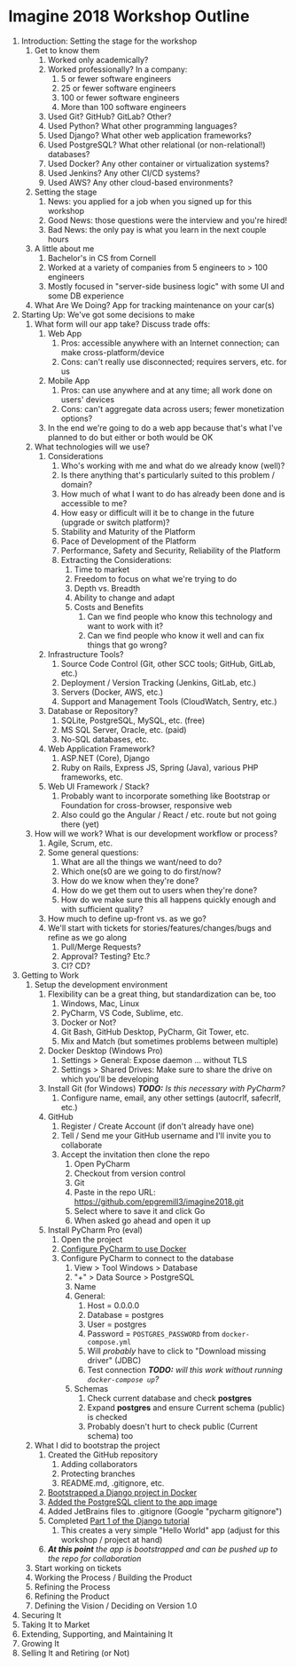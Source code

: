 # Imagine 2018 Workshop Outline

1. Introduction: Setting the stage for the workshop
    1. Get to know them
        1. Worked only academically?
        1. Worked professionally? In a company:
            1. 5 or fewer software engineers
            1. 25 or fewer software engineers
            1. 100 or fewer software engineers
            1. More than 100 software engineers
        1. Used Git? GitHub? GitLab? Other?
        1. Used Python? What other programming languages?
        1. Used Django? What other web application frameworks?
        1. Used PostgreSQL? What other relational (or non-relational!) databases?
        1. Used Docker? Any other container or virtualization systems?
        1. Used Jenkins? Any other CI/CD systems?
        1. Used AWS? Any other cloud-based environments?
    1. Setting the stage
        1. News: you applied for a job when you signed up for this workshop
        1. Good News: those questions were the interview and you're hired!
        1. Bad News: the only pay is what you learn in the next couple hours
    1. A little about me
        1. Bachelor's in CS from Cornell
        1. Worked at a variety of companies from 5 engineers to > 100 engineers
        1. Mostly focused in "server-side business logic" with some UI and some DB experience
    1. What Are We Doing? App for tracking maintenance on your car(s)
1. Starting Up: We've got some decisions to make
    1. What form will our app take? Discuss trade offs:
        1. Web App
            1. Pros: accessible anywhere with an Internet connection; can make cross-platform/device
            1. Cons: can't really use disconnected; requires servers, etc. for us
        1. Mobile App
            1. Pros: can use anywhere and at any time; all work done on users' devices
            1. Cons: can't aggregate data across users; fewer monetization options?
        1. In the end we're going to do a web app because that's what I've planned to do but either or both would be OK
    1. What technologies will we use?
        1. Considerations
            1. Who's working with me and what do we already know (well)?
            1. Is there anything that's particularly suited to this problem / domain?
            1. How much of what I want to do has already been done and is accessible to me?
            1. How easy or difficult will it be to change in the future (upgrade or switch platform)?
            1. Stability and Maturity of the Platform
            1. Pace of Development of the Platform
            1. Performance, Safety and Security, Reliability of the Platform
            1. Extracting the Considerations:
                1. Time to market
                1. Freedom to focus on what we're trying to do
                1. Depth vs. Breadth
                1. Ability to change and adapt
                1. Costs and Benefits
                    1. Can we find people who know this technology and want to work with it?
                    1. Can we find people who know it well and can fix things that go wrong?
        1. Infrastructure Tools?
            1. Source Code Control (Git, other SCC tools; GitHub, GitLab, etc.)
            1. Deployment / Version Tracking (Jenkins, GitLab, etc.)
            1. Servers (Docker, AWS, etc.)
            1. Support and Management Tools (CloudWatch, Sentry, etc.)
        1. Database or Repository?
            1. SQLite, PostgreSQL, MySQL, etc. (free)
            1. MS SQL Server, Oracle, etc. (paid)
            1. No-SQL databases, etc.
        1. Web Application Framework?
            1. ASP.NET (Core), Django
            1. Ruby on Rails, Express JS, Spring (Java), various PHP frameworks, etc.
        1. Web UI Framework / Stack?
            1. Probably want to incorporate something like Bootstrap or Foundation for cross-browser, responsive web
            1. Also could go the Angular / React / etc. route but not going there (yet)
    1. How will we work? What is our development workflow or process?
        1. Agile, Scrum, etc.
        1. Some general questions:
            1. What are all the things we want/need to do?
            1. Which one(s0 are we going to do first/now?
            1. How do we know when they're done?
            1. How do we get them out to users when they're done?
            1. How do we make sure this all happens quickly enough and with sufficient quality?
        1. How much to define up-front vs. as we go?
        1. We'll start with tickets for stories/features/changes/bugs and refine as we go along
            1. Pull/Merge Requests?
            1. Approval? Testing? Etc.?
            1. CI? CD?
1. Getting to Work
    1. Setup the development environment
        1. Flexibility can be a great thing, but standardization can be, too
            1. Windows, Mac, Linux
            1. PyCharm, VS Code, Sublime, etc.
            1. Docker or Not?
            1. Git Bash, GitHub Desktop, PyCharm, Git Tower, etc.
            1. Mix and Match (but sometimes problems between multiple)
        1. Docker Desktop (Windows Pro)
            1. Settings > General: Expose daemon ... without TLS
            1. Settings > Shared Drives: Make sure to share the drive on which you'll be developing
        1. Install Git (for Windows) _**TODO:** Is this necessary with PyCharm?_
            1. Configure name, email, any other settings (autocrlf, safecrlf, etc.)
        1. GitHub
            1. Register / Create Account (if don't already have one)
            1. Tell / Send me your GitHub username and I'll invite you to collaborate
            1. Accept the invitation then clone the repo
                1. Open PyCharm
                1. Checkout from version control
                1. Git
                1. Paste in the repo URL: https://github.com/epgremill3/imagine2018.git
                1. Select where to save it and click Go
                1. When asked go ahead and open it up
        1. Install PyCharm Pro (eval)
            1. Open the project
            1. [Configure PyCharm to use Docker](https://www.jetbrains.com/help/pycharm/using-docker-compose-as-a-remote-interpreter.html)
            1. Configure PyCharm to connect to the database
                1. View > Tool Windows > Database
                1. "+" > Data Source > PostgreSQL
                1. Name
                1. General:
                    1. Host = 0.0.0.0
                    1. Database = postgres
                    1. User = postgres
                    1. Password = `POSTGRES_PASSWORD` from `docker-compose.yml`
                    1. Will _probably_ have to click to "Download missing driver" (JDBC)
                    1. Test connection _**TODO:** will this work without running `docker-compose up`?_
                1. Schemas
                    1. Check current database and check **postgres**
                    1. Expand **postgres** and ensure Current schema (public) is checked
                    1. Probably doesn't hurt to check public (Current schema) too
    1. What I did to bootstrap the project
        1. Created the GitHub repository
            1. Adding collaborators
            1. Protecting branches
            1. README.md, .gitignore, etc.
        1. [Bootstrapped a Django project in Docker](https://docs.docker.com/compose/django/)
        1. [Added the PostgreSQL client to the app image](https://hub.docker.com/_/django/)
        1. Added JetBrains files to .gitignore (Google "pycharm gitignore")
        1. Completed [Part 1 of the Django tutorial](https://docs.djangoproject.com/en/2.1/intro/tutorial01/)
            1. This creates a very simple "Hello World" app (adjust for this workshop / project at hand)
        1. _**At this point** the app is bootstrapped and can be pushed up to the repo for collaboration_
    1. Start working on tickets
    1. Working the Process / Building the Product
    1. Refining the Process
    1. Refining the Product
    1. Defining the Vision / Deciding on Version 1.0
1. Securing It
1. Taking It to Market
1. Extending, Supporting, and Maintaining It
1. Growing It
1. Selling It and Retiring (or Not)

